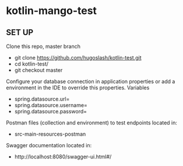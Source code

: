 # kotlin-mango-test

## SET UP

Clone this repo, master branch
- git clone https://github.com/hugoslash/kotlin-test.git
- cd kotlin-test/
- git checkout master

Configure your database connection in application properties or add a environment in the IDE to override this properties. Variables
- spring.datasource.url=
- spring.datasource.username=
- spring.datasource.password=
 
 
Postman files (collection and environment) to test endpoints located in:
- src-main-resources-postman


Swagger documentation located in:
- http://localhost:8080/swagger-ui.html#/
